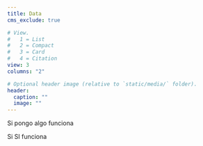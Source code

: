 ```yaml
---
title: Data
cms_exclude: true

# View.
#   1 = List
#   2 = Compact
#   3 = Card
#   4 = Citation
view: 3
columns: "2"

# Optional header image (relative to `static/media/` folder).
header:
  caption: ""
  image: ""
---
```


Si pongo algo funciona

Si SI funciona